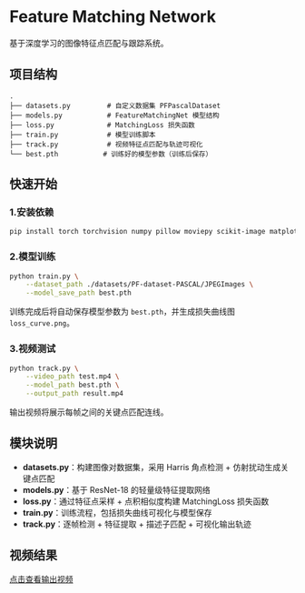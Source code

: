# Feature Matching Network

基于深度学习的图像特征点匹配与跟踪系统。

## 项目结构

```
.
├── datasets.py         # 自定义数据集 PFPascalDataset
├── models.py           # FeatureMatchingNet 模型结构
├── loss.py             # MatchingLoss 损失函数
├── train.py            # 模型训练脚本
├── track.py            # 视频特征点匹配与轨迹可视化
└── best.pth           # 训练好的模型参数（训练后保存）
```

## 快速开始

### 1.安装依赖

```bash
pip install torch torchvision numpy pillow moviepy scikit-image matplotlib tqdm
```

### 2.模型训练

```bash
python train.py \
    --dataset_path ./datasets/PF-dataset-PASCAL/JPEGImages \
    --model_save_path best.pth 
```

训练完成后将自动保存模型参数为 `best.pth`，并生成损失曲线图 `loss_curve.png`。

### 3.视频测试

```bash
python track.py \
    --video_path test.mp4 \
    --model_path best.pth \
    --output_path result.mp4 
```
输出视频将展示每帧之间的关键点匹配连线。

## 模块说明

- **datasets.py**：构建图像对数据集，采用 Harris 角点检测 + 仿射扰动生成关键点匹配
- **models.py**：基于 ResNet-18 的轻量级特征提取网络
- **loss.py**：通过特征点采样 + 点积相似度构建 MatchingLoss 损失函数
- **train.py**：训练流程，包括损失曲线可视化与模型保存
- **track.py**：逐帧检测 + 特征提取 + 描述子匹配 + 可视化输出轨迹

## 视频结果

[点击查看输出视频](./result.mp4)

